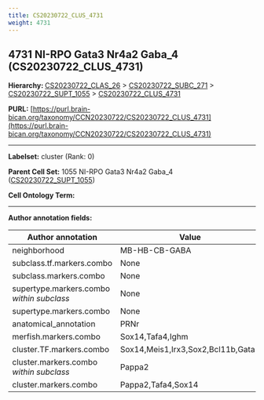 ```yaml
---
title: CS20230722_CLUS_4731
weight: 4731
---
```

## 4731 NI-RPO Gata3 Nr4a2 Gaba_4 (CS20230722_CLUS_4731)
<b>Hierarchy: </b>
[CS20230722_CLAS_26](../CS20230722_CLAS_26) >
[CS20230722_SUBC_271](../CS20230722_SUBC_271) >
[CS20230722_SUPT_1055](../CS20230722_SUPT_1055) >
[CS20230722_CLUS_4731](../CS20230722_CLUS_4731)

**PURL:** [https://purl.brain-bican.org/taxonomy/CCN20230722/CS20230722_CLUS_4731](https://purl.brain-bican.org/taxonomy/CCN20230722/CS20230722_CLUS_4731)

---


**Labelset:** cluster (Rank: 0)

**Parent Cell Set:** 1055 NI-RPO Gata3 Nr4a2 Gaba_4 ([CS20230722_SUPT_1055](../CS20230722_SUPT_1055))



**Cell Ontology Term:** 

[MARKER GENES.]: #


---

[TRANSFERRED ANNOTATIONS.]: #


[AUTHOR ANNOTATION FIELDS.]: #


**Author annotation fields:**

| Author annotation | Value |
|-------------------|-------|
|neighborhood|MB-HB-CB-GABA|
|subclass.tf.markers.combo|None|
|subclass.markers.combo|None|
|supertype.markers.combo _within subclass_|None|
|supertype.markers.combo|None|
|anatomical_annotation|PRNr|
|merfish.markers.combo|Sox14,Tafa4,Ighm|
|cluster.TF.markers.combo|Sox14,Meis1,Irx3,Sox2,Bcl11b,Gata2|
|cluster.markers.combo _within subclass_|Pappa2|
|cluster.markers.combo|Pappa2,Tafa4,Sox14|
